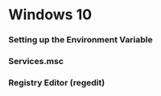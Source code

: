 # Windows 10

### Setting up the Environment Variable


### Services.msc



### Registry Editor (regedit)


